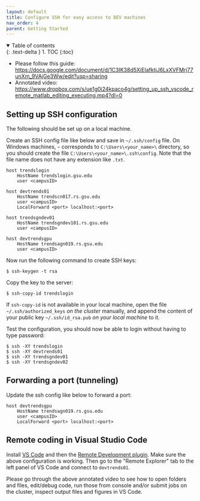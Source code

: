 ```yaml
---
layout: default
title: Configure SSH for easy access to DEV machines
nav_order: 4
parent: Getting Started
---
```

<details open markdown="block">
  <summary>
    Table of contents
  </summary>
  {: .text-delta }
1. TOC
{:toc}
</details>

-   Please follow this guide:
    <https://docs.google.com/document/d/1C3IK38d5XiEIafktjJ6LxXVFMrj77unXm_9VAjGe3Ww/edit?usp=sharing>
-   Annotated video:
    <https://www.dropbox.com/s/ue1g0i24kpaco4g/setting_up_ssh_vscode_remote_matlab_editing_executing.mp4?dl=0>

## Setting up SSH configuration

The following should be set up on a local machine.

Create an SSH config file like below and save in `~/.ssh/config` file. 
On Windows machines, `~` corresponds to `C:\Users\<your_name>\` directory, so you should create the file `C:\Users\<your_name>\.ssh\config`.
Note that the file name does not have any extension like `.txt`.  

```
host trendslogin
    HostName trendslogin.gsu.edu
    user <campusID>

host devtrends01
    HostName trendscn017.rs.gsu.edu
    user <campusID>
    LocalForward <port> localhost:<port>

host trendsgndev01
    HostName trendsgndev101.rs.gsu.edu
    user <campusID>

host devtrendsgpu
    HostName trendsagn019.rs.gsu.edu
    user <campusID>
```

Now run the following command to create SSH keys:

```
$ ssh-keygen -t rsa
```

Copy the key to the server:

```
$ ssh-copy-id trendslogin
```

If `ssh-copy-id` is not available in your local machine, open the file
`~/.ssh/authorized_keys` <i>on the cluster</i> manually, and append the
content of your public key `~/.ssh/id_rsa.pub` <i>on your local
machine</i> to it.

Test the configuration, you should now be able to login without having
to type password:

```
$ ssh -XY trendslogin
$ ssh -XY devtrends01
$ ssh -XY trendsgndev01
$ ssh -XY trendsgndev02
```

## Forwarding a port (tunneling)

Update the ssh config like below to forward a port:

```
host devtrendsgpu
    HostName trendsagn019.rs.gsu.edu
    user <campusID>
    LocalForward <port> localhost:<port>
```

## Remote coding in Visual Studio Code

Install [VS Code](https://code.visualstudio.com/) and then the [Remote
Development
plugin](https://marketplace.visualstudio.com/items?itemName=ms-vscode-remote.vscode-remote-extensionpack).
Make sure the above configuration is working. Then go to the "Remote
Explorer" tab to the left panel of VS Code and connect to `devtrends01`.

Please go through the above annotated video to see how to open folders
and files, edit/debug code, run those from console and/or submit jobs on
the cluster, inspect output files and figures in VS Code.